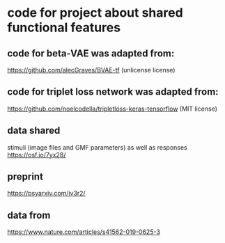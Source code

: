 # code for project about shared functional features

## code for beta-VAE was adapted from:
https://github.com/alecGraves/BVAE-tf
(unlicense license)

## code for triplet loss network was adapted from:
https://github.com/noelcodella/tripletloss-keras-tensorflow
(MIT license)

## data shared
stimuli (image files and GMF parameters) as well as responses 
https://osf.io/7yx28/

## preprint
https://psyarxiv.com/jv3r2/

## data from
https://www.nature.com/articles/s41562-019-0625-3

